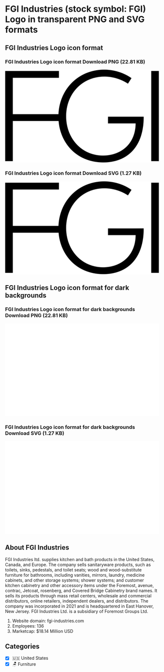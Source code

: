 # FGI Industries (stock symbol: FGI) Logo in transparent PNG and SVG formats

## FGI Industries Logo icon format

### FGI Industries Logo icon format Download PNG (22.81 KB)

![FGI Industries Logo icon format Download PNG (22.81 KB)](/img/orig/FGI-03255947.png)

### FGI Industries Logo icon format Download SVG (1.27 KB)

![FGI Industries Logo icon format Download SVG (1.27 KB)](/img/orig/FGI-be54ac39.svg)

## FGI Industries Logo icon format for dark backgrounds

### FGI Industries Logo icon format for dark backgrounds Download PNG (22.81 KB)

![FGI Industries Logo icon format for dark backgrounds Download PNG (22.81 KB)](/img/orig/FGI.D-0331b7b4.png)

### FGI Industries Logo icon format for dark backgrounds Download SVG (1.27 KB)

![FGI Industries Logo icon format for dark backgrounds Download SVG (1.27 KB)](/img/orig/FGI.D-a647d629.svg)

## About FGI Industries

FGI Industries ltd. supplies kitchen and bath products in the United States, Canada, and Europe. The company sells sanitaryware products, such as toilets, sinks, pedestals, and toilet seats; wood and wood-substitute furniture for bathrooms, including vanities, mirrors, laundry, medicine cabinets, and other storage systems; shower systems; and customer kitchen cabinetry and other accessory items under the Foremost, avenue, contrac, Jetcoat, rosenberg, and Covered Bridge Cabinetry brand names. It sells its products through mass retail centers, wholesale and commercial distributors, online retailers, independent dealers, and distributors. The company was incorporated in 2021 and is headquartered in East Hanover, New Jersey. FGI Industries Ltd. is a subsidiary of Foremost Groups Ltd.

1. Website domain: fgi-industries.com
2. Employees: 136
3. Marketcap: $18.14 Million USD


## Categories
- [x] 🇺🇸 United States
- [x] 🪑 Furniture
